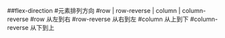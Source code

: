 ##flex-direction
#元素排列方向
#row | row-reverse | column | column-reverse
#row 从左到右
#row-reverse 从右到左
#column 从上到下
#column-reverse 从下到上
